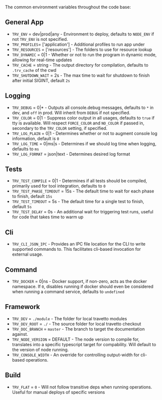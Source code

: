 The common environment variables throughout the code base:

## General App
* `TRV_ENV` = dev|prod|any        - Environment to deploy, defaults to `NODE_ENV` if not `TRV_ENV` is not specified.
* `TRV_PROFILES`= ['application'] - Additional profiles to run app under
* `TRV_RESOURCES` = ['resources'] - The folders to use for resource lookup
* `TRV_DYNAMIC` = 0|1             - Whether or not to run the program in dynamic mode, allowing for real-time updates
* `TRV_CACHE` = string            - The output directory for compilation, defaults to `.trv_cache` of the cwd
* `TRV_SHUTDOWN_WAIT` = 2s        - The max time to wait for shutdown to finish after initial SIGINT, default `2s`

## Logging 
* `TRV_DEBUG` = 0|*               - Outputs all console.debug messages, defaults to `*` in dev, and `off` in prod.  Will inherit from `DEBUG` if not specified.
* `TRV_COLOR` = 0|1               - Suppress color output in all usages, defaults to `true` if tty is available.  Will respect `FORCE_COLOR` and `NO_COLOR` if passed in, secondary to the `TRV_COLOR` setting, if specified.
* `TRV_LOG_PLAIN` = 0|1           - Determines whether or not to augment console log information, default is `0`
* `TRV_LOG_TIME` = 0|ms|s         - Determines if we should log time when logging, defaults to `ms` 
* `TRV_LOG_FORMAT` = json|text    - Determines desired log format

## Tests
* `TRV_TEST_COMPILE` = 0|1        - Determines if all tests should be compiled, primarily used for tool integration, defaults to `0`
* `TRV_TEST_PHASE_TIMEOUT` = 15s  - The default time to wait for each phase to finish, default `15s`
* `TRV_TEST_TIMEOUT` = 5s         - The default time for a single test to finish, default `5s`
* `TRV_TEST_DELAY` = 0s           - An additional wait for triggering test runs, useful for code that takes time to warm up

## Cli
* `TRV_CLI_JSON_IPC`              - Provides an IPC file location for the CLI to write supported commands to.  This facilitates cli-based invocation for external usage.

## Command
* `TRV_DOCKER` = 0|ns             - Docker support, if non-zero, acts as the docker namespace.  If `0`, disables running if docker should even be considered when running a command service, defaults to `undefined`

## Framework
* `TRV_DEV` = `./module`          - The folder for local travetto modules
* `TRV_DEV_ROOT` = `./`           - The source folder for local travetto checkout
* `TRV_DOC_BRANCH` = `master`     - The branch to target the documentation against.
* `TRV_NODE_VERSION` = DEFAULT    - The node version to compile for, translates into a specific typescript target for compability. Will default to the version of node running.
* `TRV_CONSOLE_WIDTH`             - An override for controlling output-width for cli-based operations.

## Build
* `TRV_FLAT` = `0`                -  Will not follow transitive deps when running operations.  Useful for manual deploys of specific versions